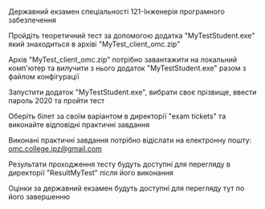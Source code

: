 Державний екзамен спеціальності 121-Інженерія програмного забезпечення

Пройдіть теоретичний тест за допомогою додатка "MyTestStudent.exe" який знаходиться в архіві "MyTest_client_omc.zip"

Архів "MyTest_client_omc.zip" потрібно завантажити на локальний комп'ютер та вилучити з нього додаток "MyTestStudent.exe" разом з файлом конфігурації

Запустити додаток "MyTestStudent.exe", вибрати своє прізвище, ввести пароль 2020 та пройти тест 

Оберіть білет за своїм варіантом в директорії "exam tickets" та виконайте відповідні практичні завдання

Виконані практичні завдання потрібно відіслати на електронну пошту: omc.college.ipz@gmail.com

Результати проходження тесту будуть доступні для перегляду в директорії "ResultMyTest" після його виконання

Оцінки за державний екзамен будуть доступні для перегляду тут по його завершенню
